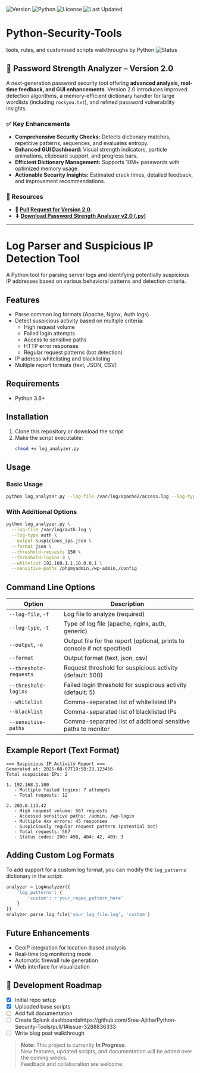 ![Version](https://img.shields.io/badge/version-2.0.0-blue) ![Python](https://img.shields.io/badge/python-3.8%2B-green) ![License](https://img.shields.io/badge/license-MIT-orange) ![Last Updated](https://img.shields.io/badge/last%20updated-2025--08--04-lightgrey)

# Python-Security-Tools
tools, rules, and customised scripts walkthroughs by Python
![Status](https://img.shields.io/badge/Status-In%20Progress-yellow)

## 🔐 Password Strength Analyzer – Version 2.0

A next-generation password security tool offering **advanced analysis, real-time feedback, and GUI enhancements**. Version 2.0 introduces improved detection algorithms, a memory-efficient dictionary handler for large wordlists (including `rockyou.txt`), and refined password vulnerability insights.

### ✅ Key Enhancements

* **Comprehensive Security Checks:** Detects dictionary matches, repetitive patterns, sequences, and evaluates entropy.
* **Enhanced GUI Dashboard:** Visual strength indicators, particle animations, clipboard support, and progress bars.
* **Efficient Dictionary Management:** Supports 10M+ passwords with optimized memory usage.
* **Actionable Security Insights:** Estimated crack times, detailed feedback, and improvement recommendations.

### 📂 Resources

* **🔗 [Pull Request for Version 2.0](https://github.com/Sree-Ajitha/Python-Security-Tools/pull/1#issue-3288836333).**
* **⬇ [Download Password Strength Analyzer v2.0 (.py)](https://github.com/Sree-Ajitha/Python-Security-Tools/compare/Sree-Ajitha-password_checker_V2.0)**
---
# Log Parser and Suspicious IP Detection Tool

A Python tool for parsing server logs and identifying potentially suspicious IP addresses based on various behavioral patterns and detection criteria.

## Features

- Parse common log formats (Apache, Nginx, Auth logs)
- Detect suspicious activity based on multiple criteria:
  - High request volume
  - Failed login attempts
  - Access to sensitive paths
  - HTTP error responses
  - Regular request patterns (bot detection)
- IP address whitelisting and blacklisting
- Multiple report formats (text, JSON, CSV)

## Requirements

- Python 3.6+

## Installation

1. Clone this repository or download the script
2. Make the script executable:
   ```bash
   chmod +x log_analyzer.py
   ```

## Usage

### Basic Usage

```bash
python log_analyzer.py --log-file /var/log/apache2/access.log --log-type apache
```

### With Additional Options

```bash
python log_analyzer.py \
  --log-file /var/log/auth.log \
  --log-type auth \
  --output suspicious_ips.json \
  --format json \
  --threshold-requests 150 \
  --threshold-logins 3 \
  --whitelist 192.168.1.1,10.0.0.1 \
  --sensitive-paths /phpmyadmin,/wp-admin,/config
```

## Command Line Options

| Option | Description |
|--------|-------------|
| `--log-file`, `-f` | Log file to analyze (required) |
| `--log-type`, `-t` | Type of log file (apache, nginx, auth, generic) |
| `--output`, `-o` | Output file for the report (optional, prints to console if not specified) |
| `--format` | Output format (text, json, csv) |
| `--threshold-requests` | Request threshold for suspicious activity (default: 100) |
| `--threshold-logins` | Failed login threshold for suspicious activity (default: 5) |
| `--whitelist` | Comma-separated list of whitelisted IPs |
| `--blacklist` | Comma-separated list of blacklisted IPs |
| `--sensitive-paths` | Comma-separated list of additional sensitive paths to monitor |

## Example Report (Text Format)

```
=== Suspicious IP Activity Report ===
Generated at: 2025-08-07T19:58:23.123456
Total suspicious IPs: 2

1. 192.168.1.100
   - Multiple failed logins: 7 attempts
   - Total requests: 12

2. 203.0.113.42
   - High request volume: 567 requests
   - Accessed sensitive paths: /admin, /wp-login
   - Multiple 4xx errors: 45 responses
   - Suspiciously regular request pattern (potential bot)
   - Total requests: 567
   - Status codes: 200: 498, 404: 42, 403: 3
```

## Adding Custom Log Formats

To add support for a custom log format, you can modify the `log_patterns` dictionary in the script:

```python
analyzer = LogAnalyzer({
    'log_patterns': {
        'custom': r'your_regex_pattern_here'
    }
})
analyzer.parse_log_file('your_log_file.log', 'custom')
```

## Future Enhancements

- GeoIP integration for location-based analysis
- Real-time log monitoring mode
- Automatic firewall rule generation
- Web interface for visualization

## 🚧 Development Roadmap

- [x] Initial repo setup
- [x] Uploaded base scripts
- [ ] Add full documentation
- [ ] Create Splunk dashboardshttps://github.com/Sree-Ajitha/Python-Security-Tools/pull/1#issue-3288836333
- [ ] Write blog post walkthrough

> **Note:** This project is currently **In Progress**.  
> New features, updated scripts, and documentation will be added over the coming weeks.  
> Feedback and collaboration are welcome.
